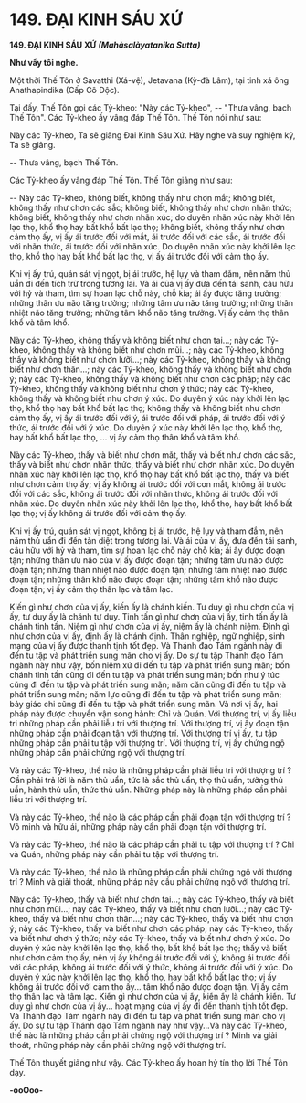 # 149. ÐẠI KINH SÁU XỨ

**149. ÐẠI KINH SÁU XỨ**
***(Mahàsalàyatanika Sutta)***

**Như vầy tôi nghe.**

Một thời Thế Tôn ở Savatthi (Xá-vệ), Jetavana (Kỳ-đà Lâm), tại tinh xá ông Anathapindika (Cấp Cô
Ðộc).

Tại đấy, Thế Tôn gọi các Tỷ-kheo: "Này các Tỷ-kheo", -- "Thưa vâng, bạch Thế Tôn". Các Tỷ-kheo ấy
vâng đáp Thế Tôn. Thế Tôn nói như sau:

Này các Tỷ-kheo, Ta sẽ giảng Ðại Kinh Sáu Xứ. Hãy nghe và suy nghiệm kỹ, Ta sẽ giảng.

-- Thưa vâng, bạch Thế Tôn.

Các Tỷ-kheo ấy vâng đáp Thế Tôn. Thế Tôn giảng như sau:

-- Này các Tỷ-kheo, không biết, không thấy như chơn mắt; không biết, không thấy như chơn các sắc;
không biết, không thấy như chơn nhãn thức; không biết, không thấy như chơn nhãn xúc; do duyên nhãn
xúc này khởi lên lạc thọ, khổ thọ hay bất khổ bất lạc thọ; không biết, không thấy như chơn cảm thọ ấy,
vị ấy ái trước đối với mắt, ái trước đối với các sắc, ái trước đối với nhãn thức, ái trước đối với nhãn xúc.
Do duyên nhãn xúc này khởi lên lạc thọ, khổ thọ hay bất khổ bất lạc thọ, vị ấy ái trước đối với cảm thọ
ấy.

Khi vị ấy trú, quán sát vị ngọt, bị ái trước, hệ lụy và tham đắm, nên năm thủ uẩn đi đến tích trữ trong
tương lai. Và ái của vị ấy đưa đến tái sanh, câu hữu với hỷ và tham, tìm sự hoan lạc chỗ này, chỗ kia; ái
ấy được tăng trưởng; những thân ưu não tăng trưởng; những tâm ưu não tăng trưởng; những thân nhiệt
não tăng trưởng; những tâm khổ não tăng trưởng. Vị ấy cảm thọ thân khổ và tâm khổ.

Này các Tỷ-kheo, không thấy và không biết như chơn tai...; này các Tỷ-kheo, không thấy và không biết
như chơn mũi...; này các Tỷ-kheo, không thấy và không biết như chơn lưỡi...; này các Tỷ-kheo, không
thấy và không biết như chơn thân...; này các Tỷ-kheo, không thấy và không biết như chơn ý; này các
Tỷ-kheo, không thấy và không biết như chơn các pháp; này các Tỷ-kheo, không thấy và không biết như
chơn ý thức; này các Tỷ-kheo, không thấy và không biết như chơn ý xúc. Do duyên ý xúc này khởi lên
lạc thọ, khổ thọ hay bất khổ bất lạc thọ; không thấy và không biết như chơn cảm thọ ấy, vị ấy ái trước
đối với ý, ái trước đối với pháp, ái trước đối với ý thức, ái trước đối với ý xúc. Do duyên ý xúc này khởi
lên lạc thọ, khổ thọ, hay bất khổ bất lạc thọ, ... vị ấy cảm thọ thân khổ và tâm khổ.

Này các Tỷ-kheo, thấy và biết như chơn mắt, thấy và biết như chơn các sắc, thấy và biết như chơn nhãn
thức, thấy và biết như chơn nhãn xúc. Do duyên nhãn xúc này khởi lên lạc thọ, khổ thọ hay bất khổ bất
lạc thọ, thấy và biết như chơn cảm thọ ấy; vị ấy không ái trước đối với con mắt, không ái trước đối với
các sắc, không ái trước đối với nhãn thức, không ái trước đối với nhãn xúc. Do duyên nhãn xúc này khởi
lên lạc thọ, khổ thọ, hay bất khổ bất lạc thọ; vị ấy không ái trước đối với cảm thọ ấy.

Khi vị ấy trú, quán sát vị ngọt, không bị ái trước, hệ lụy và tham đắm, nên năm thủ uẩn đi đến tàn diệt
trong tương lai. Và ái của vị ấy, đưa đến tái sanh, câu hữu với hỷ và tham, tìm sự hoan lạc chỗ này chỗ
kia; ái ấy được đoạn tận; những thân ưu não của vị ấy được đoạn tận; những tâm ưu não được đoạn tận;
những thân nhiệt não được đoạn tận; những tâm nhiệt não được đoạn tận; những thân khổ não được
đoạn tận; những tâm khổ não được đoạn tận; vị ấy cảm thọ thân lạc và tâm lạc.

Kiến gì như chơn của vị ấy, kiến ấy là chánh kiến. Tư duy gì như chơn của vị ấy, tư duy ấy là chánh tư
duy. Tinh tấn gì như chơn của vị ấy, tinh tấn ấy là chánh tinh tấn. Niệm gì như chơn của vị ấy, niệm ấy
là chánh niệm. Ðịnh gì như chơn của vị ấy, định ấy là chánh định. Thân nghiệp, ngữ nghiệp, sinh mạng
của vị ấy được thanh tịnh tốt đẹp. Và Thánh đạo Tám ngành này đi đến tu tập và phát triển sung mãn
cho vị ấy. Do sự tu tập Thánh đạo Tám ngành này như vậy, bốn niệm xứ đi đến tu tập và phát triển sung
mãn; bốn chánh tinh tấn cũng đi đến tu tập và phát triển sung mãn; bốn như ý túc cũng đi đến tu tập và
phát triển sung mãn; năm căn cũng đi đến tu tập và phát triển sung mãn; năm lực cũng đi đến tu tập và
phát triển sung mãn; bảy giác chi cũng đi đến tu tập và phát triển sung mãn. Và nơi vị ấy, hai pháp này
được chuyển vận song hành: Chỉ và Quán. Với thượng trí, vị ấy liễu tri những pháp cần phải liễu tri với
thượng trí. Với thượng trí, vị ấy đoạn tận những pháp cần phải đoạn tận với thượng trí. Với thượng trí vị
ấy, tu tập những pháp cần phải tu tập với thượng trí. Với thượng trí, vị ấy chứng ngộ những pháp cần
phải chứng ngộ với thượng trí.

Và này các Tỷ-kheo, thế nào là những pháp cần phải liễu tri với thượng trí ? Cần phải trả lời là năm thủ
uẩn, tức là sắc thủ uẩn, thọ thủ uẩn, tưởng thủ uẩn, hành thủ uẩn, thức thủ uẩn. Những pháp này là
những pháp cần phải liễu tri với thượng trí.

Và này các Tỷ-kheo, thế nào là các pháp cần phải đoạn tận với thượng trí ? Vô minh và hữu ái, những
pháp này cần phải đoạn tận với thượng trí.

Và này các Tỷ-kheo, thế nào là các pháp cần phải tu tập với thượng trí ? Chỉ và Quán, những pháp này
cần phải tu tập với thượng trí.

Và này các Tỷ-kheo, thế nào là những pháp cần phải chứng ngộ với thượng trí ? Minh và giải thoát,
những pháp này cầu phải chứng ngộ với thượng trí.

Này các Tỷ-kheo, thấy và biết như chơn tai...; này các Tỷ-kheo, thấy và biết như chơn mũi...; này các
Tỷ-kheo, thấy và biết như chơn lưỡi...; này các Tỷ-kheo, thấy và biết như chơn thân...; này các Tỷ-kheo,
thấy và biết như chơn ý; này các Tỷ-kheo, thấy và biết như chơn các pháp; này các Tỷ-kheo, thấy và biết
như chơn ý thức; này các Tỷ-kheo, thấy và biết như chơn ý xúc. Do duyên ý xúc này khởi lên lạc thọ,
khổ thọ, bất khổ bất lạc thọ; thấy và biết như chơn cảm thọ ấy, nên vị ấy không ái trước đối với ý, không
ái trước đối với các pháp, không ái trước đối với ý thức, không ái trước đối với ý xúc. Do duyên ý xúc
này khởi lên lạc thọ, khổ thọ, hay bất khổ bất lạc thọ; vị ấy không ái trước đối với cảm thọ ấy... tâm khổ
não được đoạn tận. Vị ấy cảm thọ thân lạc và tâm lạc. Kiến gì như chơn của vị ấy, kiến ấy là chánh kiến.
Tư duy gì như chơn của vị ấy... hoạt mạng của vị ấy đi đến thanh tịnh tốt đẹp. Và Thánh đạo Tám ngành
này đi đến tu tập và phát triển sung mãn cho vị ấy. Do sự tu tập Thánh đạo Tám ngành này như vậy...Và
này các Tỷ-kheo, thế nào là những pháp cần phải chứng ngộ với thượng trí ? Minh và giải thoát, những
pháp này cần phải chứng ngộ với thượng trí.

Thế Tôn thuyết giảng như vậy. Các Tỷ-kheo ấy hoan hỷ tín thọ lời Thế Tôn dạy.

**-ooOoo-**

